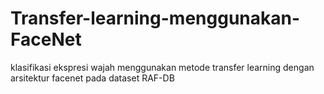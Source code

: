 # Transfer-learning-menggunakan-FaceNet
klasifikasi ekspresi wajah menggunakan metode transfer learning dengan arsitektur facenet pada dataset RAF-DB
